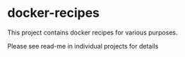 # docker-recipes

This project contains docker recipes for various purposes.

Please see read-me in individual projects for details